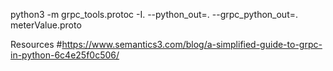 python3 -m grpc_tools.protoc -I. --python_out=. --grpc_python_out=. meterValue.proto



Resources
#https://www.semantics3.com/blog/a-simplified-guide-to-grpc-in-python-6c4e25f0c506/